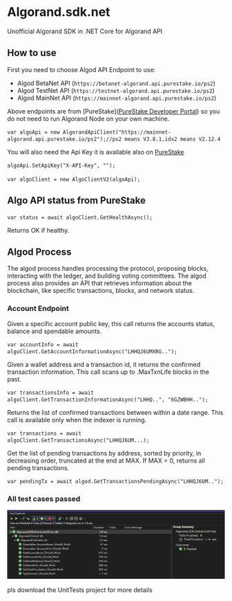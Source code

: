 # Algorand.sdk.net

Unofficial Algorand SDK in .NET Core for Algorand API

## How to use

First you need to choose Algod API Endpoint to use:

- Algod BetaNet API (`https://betanet-algorand.api.purestake.io/ps2`)
- Algod TestNet API (`https://testnet-algorand.api.purestake.io/ps2`)
- Algod MainNet API (`https://mainnet-algorand.api.purestake.io/ps2`)

Above endpoints are from [PureStake]([PureStake Developer Portal](https://developer.purestake.io/apis)) so you do not need to run Algorand Node on your own machine.

    var algoApi = new AlgorandApiClient("https://mainnet-algorand.api.purestake.io/ps2");//ps2 means V3.8.1,idx2 means V2.12.4

You will also need the Api Key it is available also on [PureStake](https://developer.purestake.io/dashboard)

    algoApi.SetApiKey("X-API-Key", "");
    
    var algoClient = new AlgoClientV2(algoApi);

## Algo API status from PureStake

    var status = await algoClient.GetHealthAsync();

Returns OK if healthy.

## Algod Process

The algod process handles processing the protocol, proposing blocks, interacting with the ledger, and building voting committees. The algod process also provides an API that retrieves information about the blockchain, like specific transactions, blocks, and network status.

### Account Endpoint

Given a specific account public key, this call returns the accounts status, balance and spendable amounts.

    var accountInfo = await algoClient.GetAccountInformationAsync("LHHQJ6UMXRG..");

Given a wallet address and a transaction id, it returns the confirmed transaction information. This call scans up to .MaxTxnLife blocks in the past.

    var transactionsInfo = await algoClient.GetTransactionInformationAsync("LHHQ..", "6GZWBHH..");

Returns the list of confirmed transactions between within a date range. This call is available only when the indexer is running.

    var transactions = await algoClient.GetTransactionsAsync("LHHQJ6UM...);

Get the list of pending transactions by address, sorted by priority, in decreasing order, truncated at the end at MAX. If MAX = 0, returns all pending transactions.

    var pendingTx = await algod.GetTransactionsPendingAsync("LHHQJ6UM..");

### All test cases passed

[![image](https://github.com/memoryfraction/Algorand-SDK/blob/master/resources/pics/TestCases.png?raw=true)](/Documents/Calculation%20and%20Software%20Implementation%20of%20Ground%20Lightning-Flash%20Density-%E9%9B%B7%E5%87%BB%E5%A4%A7%E5%9C%B0%E5%AF%86%E5%BA%A6%E7%9A%84%E8%AE%A1%E7%AE%97%E4%B8%8E%E8%BD%AF%E4%BB%B6%E5%AE%9E%E7%8E%B0-Rong%20Fan-%E6%A8%8A%E8%8D%A3.pdf)

pls download the UnitTests project for more details
